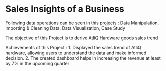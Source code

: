# Sales Insights of a Business

Following data operations can be seen in this projects :
    Data Manipulation, Importing & Cleaning Data, Data Visualization, Case Study
  
The objective of this Project is to derive AtliQ Hardware goods sales trend  

Achievements of this Project :
    1. Displayed the sales trend of AtliQ hardware, allowing users to understand the data and make informed decision.
    2. The created dashboard helps in increasing the revenue at least by 7% in the upcoming quarter
